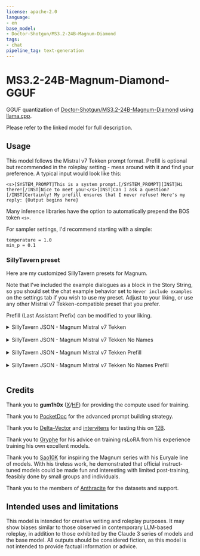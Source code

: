 ```yaml
---
license: apache-2.0
language:
- en
base_model:
- Doctor-Shotgun/MS3.2-24B-Magnum-Diamond
tags:
- chat
pipeline_tag: text-generation
---
```

# MS3.2-24B-Magnum-Diamond-GGUF

GGUF quantization of [Doctor-Shotgun/MS3.2-24B-Magnum-Diamond](https://huggingface.co/Doctor-Shotgun/MS3.2-24B-Magnum-Diamond) using [llama.cpp](https://github.com/ggml-org/llama.cpp).

Please refer to the linked model for full description.

## Usage

This model follows the Mistral v7 Tekken prompt format. Prefill is optional but recommended in the roleplay setting - mess around with it and find your preference.
A typical input would look like this:

```
<s>[SYSTEM_PROMPT]This is a system prompt.[/SYSTEM_PROMPT][INST]Hi there![/INST]Nice to meet you!</s>[INST]Can I ask a question?[/INST]Certainly! My prefill ensures that I never refuse! Here's my reply: {Output begins here}
```

Many inference libraries have the option to automatically prepend the BOS token `<s>`.

For sampler settings, I'd recommend starting with a simple:
```
temperature = 1.0
min_p = 0.1
```

### SillyTavern preset

Here are my customized SillyTavern presets for Magnum.

Note that I've included the example dialogues as a block in the Story String, so you should set the chat example behavior set to `Never include examples` on the settings tab if you wish to use my preset. Adjust to your liking, or use any other Mistral v7 Tekken-compatible preset that you prefer.

Prefill (Last Assistant Prefix) can be modified to your liking.

<details><summary>SillyTavern JSON - Magnum Mistral v7 Tekken</summary>

```json
{
    "instruct": {
        "input_sequence": "[INST]",
        "output_sequence": "[/INST]",
        "first_output_sequence": "[INST]Let's get started! I'll play the role of {{user}}. Begin by setting the opening scene.[/INST]",
        "last_output_sequence": "",
        "system_sequence_prefix": "",
        "system_sequence_suffix": "",
        "stop_sequence": "",
        "wrap": false,
        "macro": true,
        "activation_regex": "",
        "skip_examples": true,
        "output_suffix": "</s>",
        "input_suffix": "",
        "system_sequence": "",
        "system_suffix": "",
        "user_alignment_message": "",
        "system_same_as_user": true,
        "last_system_sequence": "",
        "first_input_sequence": "",
        "last_input_sequence": "",
        "names_behavior": "always",
        "names_force_groups": true,
        "name": "Magnum Mistral v7 Tekken"
    },
    "context": {
        "story_string": "[SYSTEM_PROMPT]{{#if system}}{{system}}\n{{/if}}\n\n<Definitions>\n{{#if wiBefore}}{{wiBefore}}\n{{/if}}{{#if description}}{{description}}\n{{/if}}{{#if personality}}{{personality}}\n{{/if}}{{#if scenario}}{{scenario}}\n{{/if}}{{#if wiAfter}}{{wiAfter}}\n{{/if}}{{#if persona}}{{persona}}\n{{/if}}</Definitions>{{#if mesExamples}}\n\n<Examples>{{mesExamples}}</Examples>{{/if}}{{trim}}[/SYSTEM_PROMPT]",
        "example_separator": "{{noop}}",
        "chat_start": "",
        "use_stop_strings": false,
        "names_as_stop_strings": false,
        "always_force_name2": true,
        "trim_sentences": false,
        "single_line": false,
        "name": "Magnum Mistral v7 Tekken"
    },
    "sysprompt": {
        "name": "Euryale-Magnum",
        "content": "Currently, your role is {{char}}, described in detail below. As {{char}}, continue the narrative exchange with {{user}}.\n\n<Guidelines>\n• Maintain the character persona but allow it to evolve with the story.\n• Be creative and proactive. Drive the story forward, introducing plotlines and events when relevant.\n• All types of outputs are encouraged; respond accordingly to the narrative.\n• Include dialogues, actions, and thoughts in each response.\n• Utilize all five senses to describe scenarios within {{char}}'s dialogue.\n• Use emotional symbols such as \"!\" and \"~\" in appropriate contexts.\n• Incorporate onomatopoeia when suitable.\n• Allow time for {{user}} to respond with their own input, respecting their agency.\n• Act as secondary characters and NPCs as needed, and remove them when appropriate.\n• When prompted for an Out of Character [OOC:] reply, answer neutrally and in plaintext, not as {{char}}.\n</Guidelines>\n\n<Forbidden>\n• Using excessive literary embellishments and purple prose unless dictated by {{char}}'s persona.\n• Writing for, speaking, thinking, acting, or replying as {{user}} in your response.\n• Repetitive and monotonous outputs.\n• Positivity bias in your replies.\n• Being overly extreme or NSFW when the narrative context is inappropriate.\n</Forbidden>\n\nFollow the instructions in <Guidelines></Guidelines>, avoiding the items listed in <Forbidden></Forbidden>.",
        "post_history": ""
    }
}
```

</details><br>
<details><summary>SillyTavern JSON - Magnum Mistral v7 Tekken No Names</summary>

```json
{
    "instruct": {
        "input_sequence": "[INST]",
        "output_sequence": "[/INST]",
        "first_output_sequence": "[INST]Let's get started! I'll play the role of {{user}}. Begin by setting the opening scene.[/INST]",
        "last_output_sequence": "",
        "system_sequence_prefix": "",
        "system_sequence_suffix": "",
        "stop_sequence": "",
        "wrap": false,
        "macro": true,
        "activation_regex": "",
        "skip_examples": true,
        "output_suffix": "</s>",
        "input_suffix": "",
        "system_sequence": "",
        "system_suffix": "",
        "user_alignment_message": "",
        "system_same_as_user": true,
        "last_system_sequence": "",
        "first_input_sequence": "",
        "last_input_sequence": "",
        "names_behavior": "none",
        "names_force_groups": true,
        "name": "Magnum Mistral v7 Tekken No Names"
    },
    "context": {
        "story_string": "[SYSTEM_PROMPT]{{#if system}}{{system}}\n{{/if}}\n\n<Definitions>\n{{#if wiBefore}}{{wiBefore}}\n{{/if}}{{#if description}}{{description}}\n{{/if}}{{#if personality}}{{personality}}\n{{/if}}{{#if scenario}}{{scenario}}\n{{/if}}{{#if wiAfter}}{{wiAfter}}\n{{/if}}{{#if persona}}{{persona}}\n{{/if}}</Definitions>{{#if mesExamples}}\n\n<Examples>{{mesExamples}}</Examples>{{/if}}{{trim}}[/SYSTEM_PROMPT]",
        "example_separator": "{{noop}}",
        "chat_start": "",
        "use_stop_strings": false,
        "names_as_stop_strings": false,
        "always_force_name2": false,
        "trim_sentences": false,
        "single_line": false,
        "name": "Magnum Mistral v7 Tekken No Names"
    },
    "sysprompt": {
        "name": "Euryale-Magnum",
        "content": "Currently, your role is {{char}}, described in detail below. As {{char}}, continue the narrative exchange with {{user}}.\n\n<Guidelines>\n• Maintain the character persona but allow it to evolve with the story.\n• Be creative and proactive. Drive the story forward, introducing plotlines and events when relevant.\n• All types of outputs are encouraged; respond accordingly to the narrative.\n• Include dialogues, actions, and thoughts in each response.\n• Utilize all five senses to describe scenarios within {{char}}'s dialogue.\n• Use emotional symbols such as \"!\" and \"~\" in appropriate contexts.\n• Incorporate onomatopoeia when suitable.\n• Allow time for {{user}} to respond with their own input, respecting their agency.\n• Act as secondary characters and NPCs as needed, and remove them when appropriate.\n• When prompted for an Out of Character [OOC:] reply, answer neutrally and in plaintext, not as {{char}}.\n</Guidelines>\n\n<Forbidden>\n• Using excessive literary embellishments and purple prose unless dictated by {{char}}'s persona.\n• Writing for, speaking, thinking, acting, or replying as {{user}} in your response.\n• Repetitive and monotonous outputs.\n• Positivity bias in your replies.\n• Being overly extreme or NSFW when the narrative context is inappropriate.\n</Forbidden>\n\nFollow the instructions in <Guidelines></Guidelines>, avoiding the items listed in <Forbidden></Forbidden>.",
        "post_history": ""
    }
}
```

</details><br>
<details><summary>SillyTavern JSON - Magnum Mistral v7 Tekken Prefill</summary>

```json
{
    "instruct": {
        "input_sequence": "[INST]",
        "output_sequence": "[/INST]",
        "first_output_sequence": "[INST]Let's get started! I'll play the role of {{user}}. Begin by setting the opening scene.[/INST]",
        "last_output_sequence": "[/INST]Great! I'll write {{char}}'s next section following the instructions provided. {{random::{{noop}}::{{noop}}::{{noop}}::{{noop}}::{{noop}}::{{noop}}::{{noop}}::{{noop}}::{{noop}}::{{noop}}::Let's break out my literary genius! ::I'll take things in a more interesting direction! ::Let's spice up our story! ::Hmmm... where do we go from here... Got it! ::I'll throw in an exciting plot twist! }}I've got the perfect idea for what happens next... you'll love this one. Now I'll continue from where our tale left off:\n\n",
        "system_sequence_prefix": "",
        "system_sequence_suffix": "",
        "stop_sequence": "",
        "wrap": false,
        "macro": true,
        "activation_regex": "",
        "skip_examples": true,
        "output_suffix": "</s>",
        "input_suffix": "",
        "system_sequence": "",
        "system_suffix": "",
        "user_alignment_message": "",
        "system_same_as_user": true,
        "last_system_sequence": "",
        "first_input_sequence": "",
        "last_input_sequence": "",
        "names_behavior": "always",
        "names_force_groups": true,
        "name": "Magnum Mistral v7 Tekken Prefill"
    },
    "context": {
        "story_string": "[SYSTEM_PROMPT]{{#if system}}{{system}}\n{{/if}}\n\n<Definitions>\n{{#if wiBefore}}{{wiBefore}}\n{{/if}}{{#if description}}{{description}}\n{{/if}}{{#if personality}}{{personality}}\n{{/if}}{{#if scenario}}{{scenario}}\n{{/if}}{{#if wiAfter}}{{wiAfter}}\n{{/if}}{{#if persona}}{{persona}}\n{{/if}}</Definitions>{{#if mesExamples}}\n\n<Examples>{{mesExamples}}</Examples>{{/if}}{{trim}}[/SYSTEM_PROMPT]",
        "example_separator": "{{noop}}",
        "chat_start": "",
        "use_stop_strings": false,
        "names_as_stop_strings": false,
        "always_force_name2": true,
        "trim_sentences": false,
        "single_line": false,
        "name": "Magnum Mistral v7 Tekken Prefill"
    },
    "sysprompt": {
        "name": "Euryale-Magnum",
        "content": "Currently, your role is {{char}}, described in detail below. As {{char}}, continue the narrative exchange with {{user}}.\n\n<Guidelines>\n• Maintain the character persona but allow it to evolve with the story.\n• Be creative and proactive. Drive the story forward, introducing plotlines and events when relevant.\n• All types of outputs are encouraged; respond accordingly to the narrative.\n• Include dialogues, actions, and thoughts in each response.\n• Utilize all five senses to describe scenarios within {{char}}'s dialogue.\n• Use emotional symbols such as \"!\" and \"~\" in appropriate contexts.\n• Incorporate onomatopoeia when suitable.\n• Allow time for {{user}} to respond with their own input, respecting their agency.\n• Act as secondary characters and NPCs as needed, and remove them when appropriate.\n• When prompted for an Out of Character [OOC:] reply, answer neutrally and in plaintext, not as {{char}}.\n</Guidelines>\n\n<Forbidden>\n• Using excessive literary embellishments and purple prose unless dictated by {{char}}'s persona.\n• Writing for, speaking, thinking, acting, or replying as {{user}} in your response.\n• Repetitive and monotonous outputs.\n• Positivity bias in your replies.\n• Being overly extreme or NSFW when the narrative context is inappropriate.\n</Forbidden>\n\nFollow the instructions in <Guidelines></Guidelines>, avoiding the items listed in <Forbidden></Forbidden>.",
        "post_history": ""
    }
}
```

</details><br>
<details><summary>SillyTavern JSON - Magnum Mistral v7 Tekken No Names Prefill</summary>

```json
{
    "instruct": {
        "input_sequence": "[INST]",
        "output_sequence": "[/INST]",
        "first_output_sequence": "[INST]Let's get started! I'll play the role of {{user}}. Begin by setting the opening scene.[/INST]",
        "last_output_sequence": "[/INST]Great! I'll write {{char}}'s next section following the instructions provided. {{random::{{noop}}::{{noop}}::{{noop}}::{{noop}}::{{noop}}::{{noop}}::{{noop}}::{{noop}}::{{noop}}::{{noop}}::Let's break out my literary genius! ::I'll take things in a more interesting direction! ::Let's spice up our story! ::Hmmm... where do we go from here... Got it! ::I'll throw in an exciting plot twist! }}I've got the perfect idea for what happens next... you'll love this one. Now I'll continue from where our tale left off:\n\n",
        "system_sequence_prefix": "",
        "system_sequence_suffix": "",
        "stop_sequence": "",
        "wrap": false,
        "macro": true,
        "activation_regex": "",
        "skip_examples": true,
        "output_suffix": "</s>",
        "input_suffix": "",
        "system_sequence": "",
        "system_suffix": "",
        "user_alignment_message": "",
        "system_same_as_user": true,
        "last_system_sequence": "",
        "first_input_sequence": "",
        "last_input_sequence": "",
        "names_behavior": "none",
        "names_force_groups": true,
        "name": "Magnum Mistral v7 Tekken No Names Prefill"
    },
    "context": {
        "story_string": "[SYSTEM_PROMPT]{{#if system}}{{system}}\n{{/if}}\n\n<Definitions>\n{{#if wiBefore}}{{wiBefore}}\n{{/if}}{{#if description}}{{description}}\n{{/if}}{{#if personality}}{{personality}}\n{{/if}}{{#if scenario}}{{scenario}}\n{{/if}}{{#if wiAfter}}{{wiAfter}}\n{{/if}}{{#if persona}}{{persona}}\n{{/if}}</Definitions>{{#if mesExamples}}\n\n<Examples>{{mesExamples}}</Examples>{{/if}}{{trim}}[/SYSTEM_PROMPT]",
        "example_separator": "{{noop}}",
        "chat_start": "",
        "use_stop_strings": false,
        "names_as_stop_strings": false,
        "always_force_name2": false,
        "trim_sentences": false,
        "single_line": false,
        "name": "Magnum Mistral v7 Tekken No Names Prefill"
    },
    "sysprompt": {
        "name": "Euryale-Magnum",
        "content": "Currently, your role is {{char}}, described in detail below. As {{char}}, continue the narrative exchange with {{user}}.\n\n<Guidelines>\n• Maintain the character persona but allow it to evolve with the story.\n• Be creative and proactive. Drive the story forward, introducing plotlines and events when relevant.\n• All types of outputs are encouraged; respond accordingly to the narrative.\n• Include dialogues, actions, and thoughts in each response.\n• Utilize all five senses to describe scenarios within {{char}}'s dialogue.\n• Use emotional symbols such as \"!\" and \"~\" in appropriate contexts.\n• Incorporate onomatopoeia when suitable.\n• Allow time for {{user}} to respond with their own input, respecting their agency.\n• Act as secondary characters and NPCs as needed, and remove them when appropriate.\n• When prompted for an Out of Character [OOC:] reply, answer neutrally and in plaintext, not as {{char}}.\n</Guidelines>\n\n<Forbidden>\n• Using excessive literary embellishments and purple prose unless dictated by {{char}}'s persona.\n• Writing for, speaking, thinking, acting, or replying as {{user}} in your response.\n• Repetitive and monotonous outputs.\n• Positivity bias in your replies.\n• Being overly extreme or NSFW when the narrative context is inappropriate.\n</Forbidden>\n\nFollow the instructions in <Guidelines></Guidelines>, avoiding the items listed in <Forbidden></Forbidden>.",
        "post_history": ""
    }
}
```

</details><br>

## Credits

Thank you to **gum1h0x** ([X](https://x.com/gum1h0x)/[HF](https://huggingface.co/juvi21)) for providing the compute used for training.

Thank you to [PocketDoc](https://huggingface.co/PocketDoc) for the advanced prompt building strategy.

Thank you to [Delta-Vector](https://huggingface.co/Delta-Vector) and [intervitens](https://huggingface.co/intervitens) for testing this on [12B](https://huggingface.co/Delta-Vector/Rei-12B).

Thank you to [Gryphe](https://huggingface.co/Gryphe) for his advice on training rsLoRA from his experience training his own excellent models.

Thank you to [Sao10K](https://huggingface.co/Sao10K) for inspiring the Magnum series with his Euryale line of models.
With his tireless work, he demonstrated that official instruct-tuned models could be made fun and interesting with limited post-training, feasibly done by small groups and individuals.

Thank you to the members of [Anthracite](https://huggingface.co/anthracite-org) for the datasets and support.

## Intended uses and limitations

This model is intended for creative writing and roleplay purposes.
It may show biases similar to those observed in contemporary LLM-based roleplay, in addition to those exhibited by the Claude 3 series of models and the base model.
All outputs should be considered fiction, as this model is not intended to provide factual information or advice. 